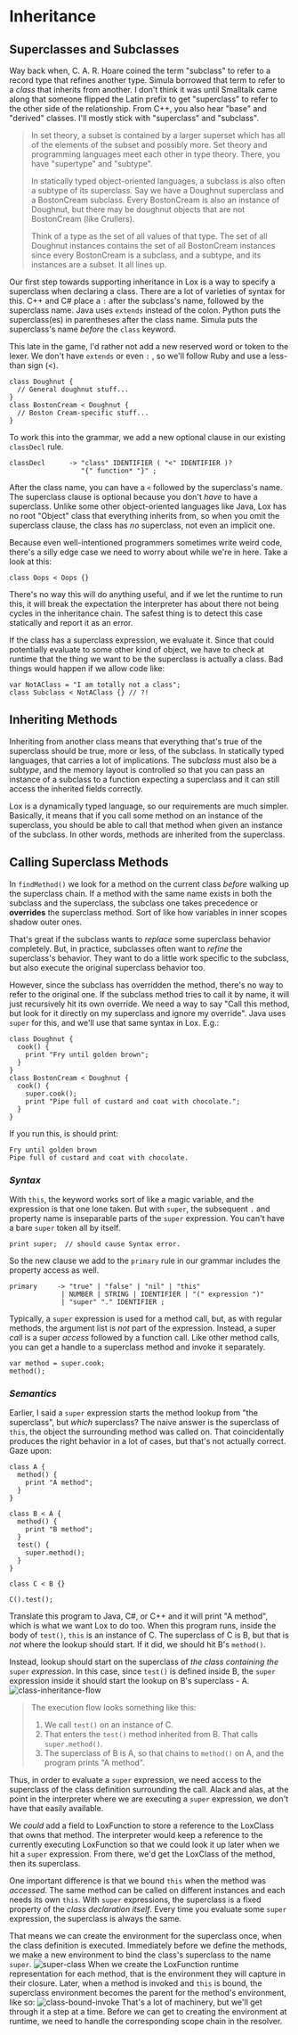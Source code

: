 # Inheritance

## Superclasses and Subclasses

Way back when, C. A. R. Hoare coined the term "subclass" to refer to a record type that refines another type.
Simula borrowed that term to refer to a *class* that inherits from another. I don't think it was until Smalltalk came
along that someone flipped the Latin prefix to get "superclass" to refer to the other side of the relationship. From 
C++, you also hear "base" and "derived" classes. I'll mostly stick with "superclass" and "subclass".

> In set theory, a subset is contained by a larger superset which has all of the elements of the subset and possibly 
> more. Set theory and programming languages meet each other in type theory. There, you have "supertype" and "subtype".
> 
> In statically typed object-oriented languages, a subclass is also often a subtype of its superclass. Say we have a 
> Doughnut superclass and a BostonCream subclass. Every BostonCream is also an instance of Doughnut, but there may be
> doughnut objects that are not BostonCream (like Crullers).
> 
> Think of a type as the set of all values of that type. The set of all Doughnut instances contains the set of all 
> BostonCream  instances since every BostonCream is a subclass, and a subtype, and its instances are a subset. It all
> lines up.

Our first step towards supporting inheritance in Lox is a way to specify a superclass when declaring a class. There are 
a lot of varieties of syntax for this. C++ and C# place a `:` after the subclass's name, followed by the superclass 
name. Java uses `extends` instead of the colon. Python puts the superclass(es) in parentheses after the class name.
Simula puts the superclass's name *before* the `class` keyword.

This late in the game, I'd rather not add a new reserved word or token to the lexer. We don't have `extends` or even `:`
, so we'll follow Ruby and use a less-than sign (<).
```shell
class Doughnut {
  // General doughnut stuff...
}
class BostonCream < Doughnut {
  // Boston Cream-specific stuff...
}
```
To work this into the grammar, we add a new optional clause in our existing `classDecl` rule.
```shell
classDecl      -> "class" IDENTIFIER ( "<" IDENTIFIER )?
                  "{" function* "}" ;
```
After the class name, you can have a `<` followed by the superclass's name. The superclass clause is optional because
you don't *have* to have a superclass. Unlike some other object-oriented languages like Java, Lox has no root "Object"
class that everything inherits from, so when you omit the superclass clause, the class has *no* superclass, not even an
implicit one.


Because even well-intentioned programmers sometimes write weird code, there's a silly edge case we need to worry about 
while we're in here. Take a look at this:
```shell
class Oops < Oops {}
```
There's no way this will do anything useful, and if we let the runtime to run this, it will break the expectation the
interpreter has about there not being cycles in the inheritance chain. The safest thing is to detect this case 
statically and report it as an error.


If the class has a superclass expression, we evaluate it. Since that could potentially evaluate to some other kind of 
object, we have to check at runtime that the thing we want to be the superclass is actually a class. Bad things would 
happen if we allow code like:
```shell
var NotAClass = "I am totally not a class";
class Subclass < NotAClass {} // ?!
```


## Inheriting Methods

Inheriting from another class means that everything that's true of the superclass should be true, more or less, of the 
subclass. In statically typed languages, that carries a lot of implications. The sub*class* must also be a sub*type*, 
and the memory layout is controlled so that you can pass an instance of a subclass to a function expecting a superclass
and it can still access the inherited fields correctly.

Lox is a dynamically typed language, so our requirements are much simpler. Basically, it means that if you call some 
method on an instance of the superclass, you should be able to call that method when given an instance of the subclass.
In other words, methods are inherited from the superclass.

## Calling Superclass Methods

In `findMethod()` we look for a method on the current class *before* walking up the superclass chain. If a method with
the same name exists in both the subclass and the superclass, the subclass one takes precedence or **overrides** the 
superclass method. Sort of like how variables in inner scopes shadow outer ones.

That's great if the subclass wants to *replace* some superclass behavior completely. But, in practice, subclasses often
want to *refine* the superclass's behavior. They want to do a little work specific to the subclass, but also execute the
original superclass behavior too.

However, since the subclass has overridden the method, there's no way to refer to the original one. If the subclass 
method tries to call it by name, it will just recursively hit its own override. We need a way to say "Call this method,
but look for it directly on my superclass and ignore my override". Java uses `super` for this, and we'll use that same
syntax in Lox. E.g.:
```shell
class Doughnut {
  cook() {
    print "Fry until golden brown";
  }
}
class BostonCream < Doughnut {
  cook() {
    super.cook();
    print "Pipe full of custard and coat with chocolate.";
  }
}
```
If you run this, is should print:
```shell
Fry until golden brown
Pipe full of custard and coat with chocolate.
```

### *Syntax*

With `this`, the keyword works sort of like a magic variable, and the expression is that one lone taken. But with 
`super`, the subsequent `.` and property name is inseparable parts of the `super` expression. You can't have a bare 
`super` token all by itself.
```shell
print super;  // should cause Syntax error.
```
So the new clause we add to the `primary` rule in our grammar includes the property access as well.
```shell
primary     -> "true" | "false" | "nil" | "this"
             | NUMBER | STRING | IDENTIFIER | "(" expression ")"
             | "super" "." IDENTIFIER ;
```
Typically, a `super` expression is used for a method call, but, as with regular methods, the argument list is *not* part
of the expression. Instead, a super *call* is a super *access* followed by a function call. Like other method calls, you
can get a handle to a superclass method and invoke it separately.
```shell
var method = super.cook;
method();
```

### *Semantics*

Earlier, I said a `super` expression starts the method lookup from "the superclass", but *which* superclass? The naive 
answer is the superclass of `this`, the object the surrounding method was called on. That coincidentally produces the 
right behavior in a lot of cases, but that's not actually correct. Gaze upon:
```shell
class A {
  method() {
    print "A method";
  }
}

class B < A {
  method() {
    print "B method";
  }
  test() {
    super.method();
  }
}

class C < B {}

C().test();
```
Translate this program to Java, C#, or C++ and it will print "A method", which is what we want Lox to do too. When this
program runs, inside the body of `test()`, `this` is an instance of C. The superclass of C is B, but that is *not* where
the lookup should start. If it did, we should hit B's `method()`.

Instead, lookup should start on the superclass of *the class containing the* `super` *expression*. In this case, since
`test()` is defined inside B, the `super` expression inside it should start the lookup on B's superclass - A.
![class-inheritance-flow](../pic/class-inheritance-flow.png)
> The execution flow looks something like this:
> 1. We call `test()` on an instance of C.
> 2. That enters the `test()` method inherited from B. That calls `super.method()`.
> 3. The superclass of B is A, so that chains to `method()` on A, and the program prints "A method".

Thus, in order to evaluate a `super` expression, we need access to the superclass of the class definition surrounding 
the call. Alack and alas, at the point in the interpreter where we are executing a `super` expression, we don't have 
that easily available.

We *could* add a field to LoxFunction to store a reference to the LoxClass that owns that method. The interpreter would 
keep a reference to the currently executing LoxFunction so that we could look it up later when we hit a `super` 
expression. From there, we'd get the LoxClass of the method, then its superclass.

One important difference is that we bound `this` when the method was *accessed*. The same method can be called on 
different instances and each needs its own `this`. With `super` expressions, the superclass is a fixed property of the
*class declaration itself*. Every time you evaluate some `super` expression, the superclass is always the same.

That means we can create the environment for the superclass once, when the class definition is executed. Immediately 
before we define the methods, we make a new environment to bind the class's superclass to the name `super`.
![super-class](../pic/superclass.png)
When we create the LoxFunction runtime representation for each method, that is the environment they will capture in 
their closure. Later, when a method is invoked and `this` is bound, the superclass environment becomes the parent for 
the method's environment, like so:
![class-bound-invoke](../pic/class-bound-invoke.png)
That's a lot of machinery, but we'll get through it a step at a time. Before we can get to creating the environment at 
runtime, we need to handle the corresponding scope chain in the resolver.